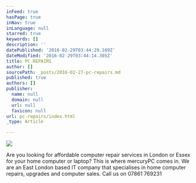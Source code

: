 ```yaml
---
inFeed: true
hasPage: true
inNav: true
inLanguage: null
starred: true
keywords: []
description: ''
datePublished: '2016-02-29T03:44:29.169Z'
dateModified: '2016-02-29T03:44:14.305Z'
title: PC REPAIRS
author: []
sourcePath: _posts/2016-02-27-pc-repairs.md
published: true
authors: []
publisher:
  name: null
  domain: null
  url: null
  favicon: null
url: pc-repairs/index.html
_type: Article

---
```

![](https://the-grid-user-content.s3-us-west-2.amazonaws.com/25080ca9-d0ad-4060-a7b1-d4ff08707eb9.jpg)

Are you looking for affordable computer repair services in London or Essex for your home computer or laptop?
This is where mercuryPC comes in.
We are an East London based IT company that specialises in home computer repairs, upgrades and computer sales.
Call us on 07861 769231